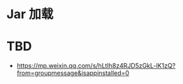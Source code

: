 # Jar 加载

# TBD

- https://mp.weixin.qq.com/s/hLtIh8z4RJD5zGkL-lK1zQ?from=groupmessage&isappinstalled=0
